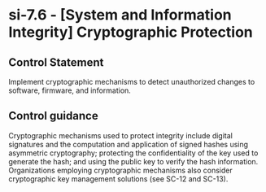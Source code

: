# si-7.6 - \[System and Information Integrity\] Cryptographic Protection

## Control Statement

Implement cryptographic mechanisms to detect unauthorized changes to software, firmware, and information.

## Control guidance

Cryptographic mechanisms used to protect integrity include digital signatures and the computation and application of signed hashes using asymmetric cryptography; protecting the confidentiality of the key used to generate the hash; and using the public key to verify the hash information. Organizations employing cryptographic mechanisms also consider cryptographic key management solutions (see SC-12 and SC-13).
